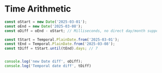 # Time Arithmetic

```ts {monaco-run} {showOutputAt: '+1'}
const oStart = new Date('2025-03-01');  
const oEnd = new Date('2025-03-08');  
const oDiff = oEnd - oStart; // Milliseconds, no direct day/month support

const tStart = Temporal.PlainDate.from('2025-03-01');  
const tEnd = Temporal.PlainDate.from('2025-03-08');  
const tDiff = tStart.until(tEnd).days; // 7


console.log('new Date diff', oDiff);
console.log('Temporal date diff', tDiff)
```

<!-- 

-->

